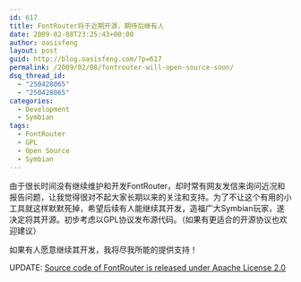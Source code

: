 ```yaml
---
id: 617
title: FontRouter将于近期开源，期待后继有人
date: 2009-02-08T23:25:43+00:00
author: oasisfeng
layout: post
guid: http://blog.oasisfeng.com/?p=617
permalink: /2009/02/08/fontrouter-will-open-source-soon/
dsq_thread_id:
  - "250428065"
  - "250428065"
categories:
  - Development
  - Symbian
tags:
  - FontRouter
  - GPL
  - Open Source
  - Symbian
---
```

由于很长时间没有继续维护和开发FontRouter，却时常有网友发信来询问近况和报告问题，让我觉得很对不起大家长期以来的关注和支持。为了不让这个有用的小工具就这样默默死掉，希望后续有人能继续其开发，造福广大Symbian玩家，遂决定将其开源。初步考虑以GPL协议发布源代码。（如果有更适合的开源协议也欢迎建议）

如果有人愿意继续其开发，我将尽我所能的提供支持！

UPDATE: [Source code of FontRouter is released under Apache License 2.0](http://blog.oasisfeng.com/2009/02/15/source-code-of-fontrouter-is-released-under-apache-license/)